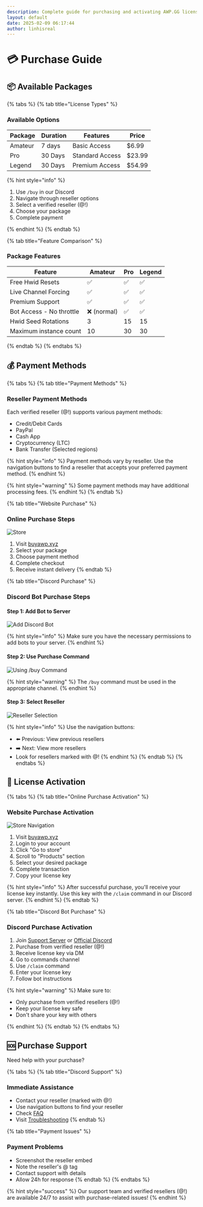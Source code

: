 ```yaml
---
description: Complete guide for purchasing and activating AWP.GG licenses
layout: default
date: 2025-02-09 06:17:44
author: linhisreal
---
```


# 💳 Purchase Guide

## 📦 Available Packages

{% tabs %}
{% tab title="License Types" %}

### Available Options

| Package | Duration | Features | Price |
|---------|----------|-----------|-------|
| Amateur | 7 days | Basic Access | $6.99 |
| Pro | 30 Days | Standard Access | $23.99 |
| Legend | 30 Days | Premium Access | $54.99 |

{% hint style="info" %}

1. Use `/buy` in our Discord
2. Navigate through reseller options
3. Select a verified reseller (@!)
4. Choose your package
5. Complete payment

{% endhint %}
{% endtab %}

{% tab title="Feature Comparison" %}

### Package Features

| Feature | Amateur | Pro | Legend |
|---------|--------|---------|----------|
| Free Hwid Resets | ✅ | ✅ | ✅ |
| Live Channel Forcing | ✅ | ✅ | ✅ |
| Premium Support | ✅ | ✅ | ✅ |
| Bot Access - No throttle| ❌ (normal) | ✅ | ✅ |
| Hwid Seed Rotations | 3 | 15 | 15 |
| Maximum instance count | 10 | 30 | 30 |

{% endtab %}
{% endtabs %}

## 💰 Payment Methods

{% tabs %}
{% tab title="Payment Methods" %}
### Reseller Payment Methods

Each verified reseller (@!) supports various payment methods:

* Credit/Debit Cards
* PayPal
* Cash App
* Cryptocurrency (LTC)
* Bank Transfer (Selected regions)

{% hint style="info" %}
Payment methods vary by reseller. Use the navigation buttons to find a reseller that accepts your preferred payment method.
{% endhint %}

{% hint style="warning" %}
Some payment methods may have additional processing fees.
{% endhint %}
{% endtab %}

{% tab title="Website Purchase" %}

### Online Purchase Steps

![Store](/images/website-help/help-1.png)

1. Visit [buyawp.xyz](https://buyawp.xyz)
2. Select your package
3. Choose payment method
4. Complete checkout
5. Receive instant delivery
{% endtab %}

{% tab title="Discord Purchase" %}

### Discord Bot Purchase Steps

#### Step 1: Add Bot to Server

![Add Discord Bot](/images/bot-help/purchase-help1.png)

{% hint style="info" %}
Make sure you have the necessary permissions to add bots to your server.
{% endhint %}

#### Step 2: Use Purchase Command

![Using /buy Command](/images/bot-help/purchase-help2.png)

{% hint style="warning" %}
The `/buy` command must be used in the appropriate channel.
{% endhint %}

#### Step 3: Select Reseller

![Reseller Selection](/images/bot-help/purchase-help3.png)

{% hint style="info" %}
Use the navigation buttons:

* ⬅️ Previous: View previous resellers
* ➡️ Next: View more resellers
* Look for resellers marked with @!
{% endhint %}
{% endtab %}
{% endtabs %}

## 🔑 License Activation

{% tabs %}
{% tab title="Online Purchase Activation" %}

### Website Purchase Activation

![Store Navigation](/images/website-help/help-2.png)

1. Visit [buyawp.xyz](https://buyawp.xyz)
2. Login to your account
3. Click "Go to store"
4. Scroll to "Products" section
5. Select your desired package
6. Complete transaction
7. Copy your license key

{% hint style="info" %}
After successful purchase, you'll receive your license key instantly. Use this key with the `/claim` command in our Discord server.
{% endhint %}
{% endtab %}

{% tab title="Discord Bot Purchase" %}

### Discord Purchase Activation

1. Join [Support Server](https://discord.gg/buyawp) or [Official Discord](https://discord.gg/awpgg)
2. Purchase from verified reseller (@!)
3. Receive license key via DM
4. Go to commands channel
5. Use `/claim` command
6. Enter your license key
7. Follow bot instructions

{% hint style="warning" %}
Make sure to:

* Only purchase from verified resellers (@!)
* Keep your license key safe
* Don't share your key with others

{% endhint %}
{% endtab %}
{% endtabs %}

## 🆘 Purchase Support

Need help with your purchase?

{% tabs %}
{% tab title="Discord Support" %}

### Immediate Assistance

* Contact your reseller (marked with @!)
* Use navigation buttons to find your reseller
* Check [FAQ](../additional-resources/faq.md)
* Visit [Troubleshooting](../additional-resources/troubleshooting.md)
{% endtab %}

{% tab title="Payment Issues" %}

### Payment Problems

* Screenshot the reseller embed
* Note the reseller's @ tag
* Contact support with details
* Allow 24h for response
{% endtab %}
{% endtabs %}

{% hint style="success" %}
Our support team and verified resellers (@!) are available 24/7 to assist with purchase-related issues!
{% endhint %}
